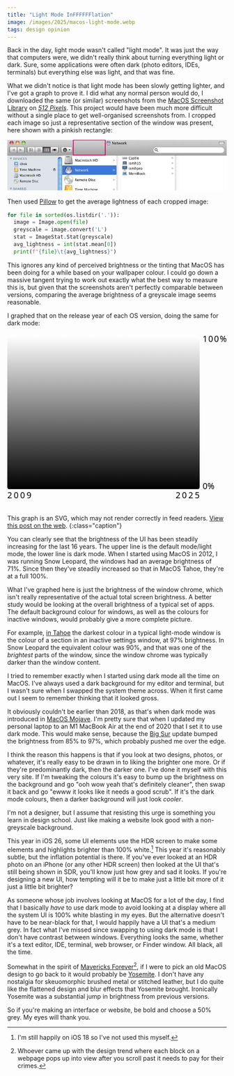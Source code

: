 ```yaml
---
title: "Light Mode InFFFFFFlation"
image: /images/2025/macos-light-mode.webp
tags: design opinion
---
```


Back in the day, light mode wasn't called "light mode". It was just the way that computers were, we didn't really think about turning everything light or dark. Sure, some applications were often dark (photo editors, IDEs, terminals) but everything else was light, and that was fine.

What we didn't notice is that light mode has been slowly getting lighter, and I've got a graph to prove it. I did what any normal person would do, I downloaded the same (or similar) screenshots from the [MacOS Screenshot Library](https://512pixels.net/projects/aqua-screenshot-library/) on [_512 Pixels_](https://512pixels.net/). This project would have been much more difficult without a single place to get well-organised screenshots from. I cropped each image so just a representative section of the window was present, here shown with a pinkish rectangle:

![screenshot of OS X Snow Leopard Finder window with toolbar section highlighted](/images/2025/macos-light-mode.webp)

Then used [Pillow](https://pypi.org/project/pillow/) to get the average lightness of each cropped image:

```python
for file in sorted(os.listdir('.')):
  image = Image.open(file)
  greyscale = image.convert('L')
  stat = ImageStat.Stat(greyscale)
  avg_lightness = int(stat.mean[0])
  print(f"{file}\t{avg_lightness}")
```

This ignores any kind of perceived brightness or the tinting that MacOS has been doing for a while based on your wallpaper colour. I could go down a massive tangent trying to work out exactly what the best way to measure this is, but given that the screenshots aren't perfectly comparable between versions, comparing the average brightness of a greyscale image seems reasonable.

I graphed that on the release year of each OS version, doing the same for dark mode:

<svg viewBox="0 -5 365 290" xmlns="http://www.w3.org/2000/svg">
  <style>
    polyline { fill: none; }
    polyline, line { stroke-width: 3px; stroke-linecap: round; }
    text { font-family: "system-ui"; fill: var(--tec); }
  </style>
  <defs>
    <linearGradient id="gradient" x1="0" x2="0" y1="0" y2="1">
      <stop offset="0%" stop-color="white"  />
      <stop offset="100%" stop-color="black"  />
    </linearGradient>
  </defs>
  <rect id="rect1" x="0" y="0" rx=3 ry=3 width="320" height="255" fill="url(#gradient)" />
  <polyline style="stroke: {{ site.theme_colour.light }}" points="
    0,74
    40,58
    60,61
    80,53
    100,25
    120,24
    140,24
    160,24
    180,33
    200,33
    220,6
    240,6
    260,3
    280,10
    300,11
    320,0"></polyline>
  <polyline style="stroke: {{ site.theme_colour.dark }}" points="
      180,202
      200,197
      220,200
      240,199
      260,210
      280,215
      300,200
      320,215"></polyline>
  <text x="0" y="270" textLength="40">2009</text>
  <text x="280" y="270" textLength="40">2025</text>
  <text x="325" y="10" textLength="40">100%</text>
  <text x="325" y="255">0%</text>
</svg>

This graph is an SVG, which may not render correctly in feed readers. [View this post on the web](/2025/10/20/light-mode-infffffflation/).
{:class="caption"}

You can clearly see that the brightness of the UI has been steadily increasing for the last 16 years. The upper line is the default mode/light mode, the lower line is dark mode. When I started using MacOS in 2012, I was running Snow Leopard, the windows had an average brightness of 71%. Since then they've steadily increased so that in MacOS Tahoe, they're at a full 100%.

What I've graphed here is just the brightness of the window chrome, which isn't really representative of the actual total screen brightness. A better study would be looking at the overall brightness of a typical set of apps. The default background colour for windows, as well as the colours for inactive windows, would probably give a more complete picture.

For example, [in Tahoe](https://512pixels.net/projects/aqua-screenshot-library/macos-26-tahoe/) the darkest colour in a typical light-mode window is the colour of a section in an inactive settings window, at 97% brightness. In Snow Leopard the equivalent colour was 90%, and that was one of the _brightest_ parts of the window, since the window chrome was typically darker than the window content.

I tried to remember exactly when I started using dark mode all the time on MacOS. I've always used a dark background for my editor and terminal, but I wasn't sure when I swapped the system theme across. When it first came out I seem to remember thinking that it looked gross.

It obviously couldn't be earlier than 2018, as that's when dark mode was introduced in [MacOS Mojave](https://en.wikipedia.org/wiki/MacOS_Mojave). I'm pretty sure that when I updated my personal laptop to an M1 MacBook Air at the end of 2020 that I set it to use dark mode. This would make sense, because the [Big Sur](https://en.wikipedia.org/wiki/MacOS_Big_Sur) update bumped the brightness from 85% to 97%, which probably pushed me over the edge.

I think the reason this happens is that if you look at two designs, photos, or whatever, it's really easy to be drawn in to liking the brighter one more. Or if they're predominantly dark, then the darker one. I've done it myself with this very site. If I'm tweaking the colours it's easy to bump up the brightness on the background and go "ooh wow yeah that's definitely cleaner", then swap it back and go "ewww it looks like it needs a good scrub". If it's the dark mode colours, then a darker background will just look _cooler_.

I'm not a designer, but I assume that resisting this urge is something you learn in design school. Just like making a website look good with a non-greyscale background.

This year in iOS 26, some UI elements use the HDR screen to make some elements and highlights brighter than 100% white.[^not-me] This year it's reasonably subtle, but the inflation potential is there. If you've ever looked at an HDR photo on an iPhone (or any other HDR screen) then looked at the UI that's still being shown in SDR, you'll know just how grey and sad it looks. If you're designing a new UI, how tempting will it be to make just a little bit more of it just a little bit brighter?

[^not-me]: I'm still happily on iOS 18 so I've not used this myself.

As someone whose job involves looking at MacOS for a lot of the day, I find that I basically _have_ to use dark mode to avoid looking at a display where all the system UI is 100% white blasting in my eyes. But the alternative doesn't have to be near-black for that, I would happily have a UI that's a medium grey. In fact what I've missed since swapping to using dark mode is that I don't have contrast between windows. Everything looks the same, whether it's a text editor, IDE, terminal, web browser, or Finder window. All black, all the time.

Somewhat in the spirit of [Mavericks Forever](https://mavericksforever.com)[^popup-on-scroll], if I were to pick an old MacOS design to go back to it would probably be [Yosemite](https://512pixels.net/projects/aqua-screenshot-library/os-x-10-10-yosemite/). I don't have any nostalgia for skeuomorphic brushed metal or stitched leather, but I do quite like the flattened design and blur effects that Yosemite brought. Ironically Yosemite was a substantial jump in brightness from previous versions.

[^popup-on-scroll]: Whoever came up with the design trend where each block on a webpage pops up into view after you scroll past it needs to pay for their crimes.

So if you're making an interface or website, be bold and choose a 50% grey. My eyes will thank you.
